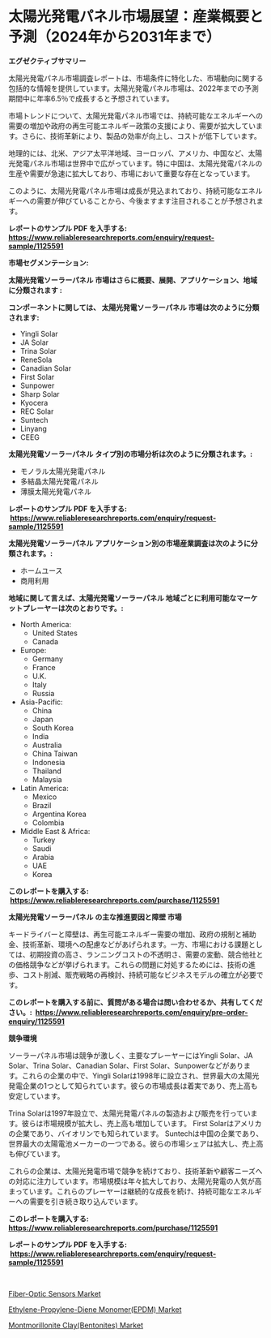 <p><h1>太陽光発電パネル市場展望：産業概要と予測（2024年から2031年まで）</h1></p><p><strong>エグゼクティブサマリー</strong></p>
<p><p>太陽光発電パネル市場調査レポートは、市場条件に特化した、市場動向に関する包括的な情報を提供しています。太陽光発電パネル市場は、2022年までの予測期間中に年率6.5％で成長すると予想されています。</p><p>市場トレンドについて、太陽光発電パネル市場では、持続可能なエネルギーへの需要の増加や政府の再生可能エネルギー政策の支援により、需要が拡大しています。さらに、技術革新により、製品の効率が向上し、コストが低下しています。</p><p>地理的には、北米、アジア太平洋地域、ヨーロッパ、アメリカ、中国など、太陽光発電パネル市場は世界中で広がっています。特に中国は、太陽光発電パネルの生産や需要が急速に拡大しており、市場において重要な存在となっています。</p><p>このように、太陽光発電パネル市場は成長が見込まれており、持続可能なエネルギーへの需要が伸びていることから、今後ますます注目されることが予想されます。</p></p>
<p><strong>レポートのサンプル PDF を入手する: <a href="https://www.reliableresearchreports.com/enquiry/request-sample/1125591">https://www.reliableresearchreports.com/enquiry/request-sample/1125591</a></strong></p>
<p><strong>市場セグメンテーション:</strong></p>
<p><strong> 太陽光発電ソーラーパネル 市場はさらに概要、展開、アプリケーション、地域に分類されます :</strong></p>
<p><strong>コンポーネントに関しては、 太陽光発電ソーラーパネル 市場は次のように分類されます: &nbsp;</strong></p>
<p><ul><li>Yingli Solar</li><li>JA Solar</li><li>Trina Solar</li><li>ReneSola</li><li>Canadian Solar</li><li>First Solar</li><li>Sunpower</li><li>Sharp Solar</li><li>Kyocera</li><li>REC Solar</li><li>Suntech</li><li>Linyang</li><li>CEEG</li></ul></p>
<p><strong> 太陽光発電ソーラーパネル タイプ別の市場分析は次のように分類されます。:</strong></p>
<p><ul><li>モノラル太陽光発電パネル</li><li>多結晶太陽光発電パネル</li><li>薄膜太陽光発電パネル</li></ul></p>
<p><strong>レポートのサンプル PDF を入手する: &nbsp;<a href="https://www.reliableresearchreports.com/enquiry/request-sample/1125591">https://www.reliableresearchreports.com/enquiry/request-sample/1125591</a></strong></p>
<p><strong> 太陽光発電ソーラーパネル アプリケーション別の市場産業調査は次のように分類されます。:</strong></p>
<p><ul><li>ホームユース</li><li>商用利用</li></ul></p>
<p><strong>地域に関して言えば、太陽光発電ソーラーパネル 地域ごとに利用可能なマーケットプレーヤーは次のとおりです。:</strong></p>
<p><ul>
    <li>
        North America:
        <ul>
            <li>United States</li>
            <li>Canada</li>
        </ul>
    </li>
    <li>
        Europe:
        <ul>
            <li>Germany</li>
            <li>France</li>
            <li>U.K.</li>
            <li>Italy</li>
            <li>Russia</li>
        </ul>
    </li>
    <li>
        Asia-Pacific:
        <ul>
            <li>China</li>
            <li>Japan</li>
            <li>South Korea</li>
            <li>India</li>
            <li>Australia</li>
            <li>China Taiwan</li>
            <li>Indonesia</li>
            <li>Thailand</li>
            <li>Malaysia</li>
        </ul>
    </li>
    <li>
        Latin America:
        <ul>
            <li>Mexico</li>
            <li>Brazil</li>
            <li>Argentina Korea</li>
            <li>Colombia</li>
        </ul>
    </li>
    <li>
        Middle East & Africa:
        <ul>
            <li>Turkey</li>
            <li>Saudi</li>
            <li>Arabia</li>
            <li>UAE</li>
            <li>Korea</li>
        </ul>
    </li>
    </ul></p>
<p><strong>このレポートを購入する: &nbsp;<a href="https://www.reliableresearchreports.com/purchase/1125591">https://www.reliableresearchreports.com/purchase/1125591</a></strong></p>
<p><strong>太陽光発電ソーラーパネル の主な推進要因と障壁 市場</strong></p>
<p><p>キードライバーと障壁は、再生可能エネルギー需要の増加、政府の規制と補助金、技術革新、環境への配慮などがあげられます。一方、市場における課題としては、初期投資の高さ、ランニングコストの不透明さ、需要の変動、競合他社との価格競争などが挙げられます。これらの問題に対処するためには、技術の進歩、コスト削減、販売戦略の再検討、持続可能なビジネスモデルの確立が必要です。</p></p>
<p><strong>このレポートを購入する前に、質問がある場合は問い合わせるか、共有してください。:&nbsp; <a href="https://www.reliableresearchreports.com/enquiry/pre-order-enquiry/1125591">https://www.reliableresearchreports.com/enquiry/pre-order-enquiry/1125591</a></strong></p>
<p><strong>競争環境</strong></p>
<p><p>ソーラーパネル市場は競争が激しく、主要なプレーヤーにはYingli Solar、JA Solar、Trina Solar、Canadian Solar、First Solar、Sunpowerなどがあります。これらの企業の中で、Yingli Solarは1998年に設立され、世界最大の太陽光発電企業の1つとして知られています。彼らの市場成長は着実であり、売上高も安定しています。</p><p>Trina Solarは1997年設立で、太陽光発電パネルの製造および販売を行っています。彼らは市場規模が拡大し、売上高も増加しています。 First Solarはアメリカの企業であり、バイオリンでも知られています。  Suntechは中国の企業であり、世界最大の太陽電池メーカーの一つである。彼らの市場シェアは拡大し、売上高も伸びています。</p><p>これらの企業は、太陽光発電市場で競争を続けており、技術革新や顧客ニーズへの対応に注力しています。市場規模は年々拡大しており、太陽光発電の人気が高まっています。これらのプレーヤーは継続的な成長を続け、持続可能なエネルギーへの需要を引き続き取り込んでいます。</p></p>
<p><strong>このレポートを購入する: &nbsp; <a href="https://www.reliableresearchreports.com/purchase/1125591">https://www.reliableresearchreports.com/purchase/1125591</a></strong></p>
<p><strong>レポートのサンプル PDF を入手する: &nbsp;<a href="https://www.reliableresearchreports.com/enquiry/request-sample/1125591">https://www.reliableresearchreports.com/enquiry/request-sample/1125591</a></strong><strong></strong></p>
<p>&nbsp;</p>
<p><p><a href="https://view.publitas.com/reportprime-1/fiber-optic-sensors-market-size-reflecting-a-forecast-till-2030-market-by-type-by-application-and-by-geography/">Fiber-Optic Sensors Market</a></p><p><a href="https://view.publitas.com/reportprime-1/ethylene-propylene-diene-monomer-epdm-market-size-global-industry-overview-market-segmentation-and-forecast-2023-to-2030/">Ethylene-Propylene-Diene Monomer(EPDM) Market</a></p><p><a href="https://view.publitas.com/reportprime-1/montmorillonite-clay-bentonites-market-size-global-industry-overview-market-segmentation-and-forecast-2023-to-2030/">Montmorillonite Clay(Bentonites) Market</a></p></p>